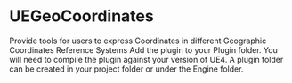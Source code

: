 # UEGeoCoordinates
Provide tools for users to express Coordinates in different Geographic Coordinates Reference Systems
Add the plugin to your Plugin folder. You will need to compile the plugin against your version of UE4.
A plugin folder can be created in your project folder or under the Engine folder.
